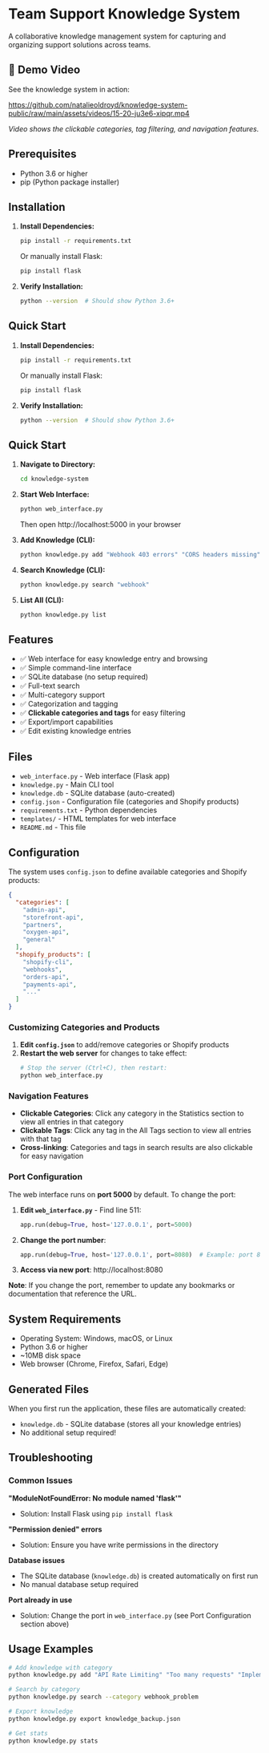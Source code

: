 # Team Support Knowledge System

A collaborative knowledge management system for capturing and organizing support solutions across teams.

## 🎥 Demo Video

See the knowledge system in action:

https://github.com/natalieoldroyd/knowledge-system-public/raw/main/assets/videos/15-20-ju3e6-xipqr.mp4

*Video shows the clickable categories, tag filtering, and navigation features.*

## Prerequisites

- Python 3.6 or higher
- pip (Python package installer)

## Installation

1. **Install Dependencies:**
   ```bash
   pip install -r requirements.txt
   ```
   Or manually install Flask:
   ```bash
   pip install flask
   ```
   
2. **Verify Installation:**
   ```bash
   python --version  # Should show Python 3.6+
   ```

## Quick Start

1. **Install Dependencies:**
   ```bash
   pip install -r requirements.txt
   ```
   Or manually install Flask:
   ```bash
   pip install flask
   ```
   
2. **Verify Installation:**
   ```bash
   python --version  # Should show Python 3.6+
   ```

## Quick Start

1. **Navigate to Directory:**
   ```bash
   cd knowledge-system
   ```

2. **Start Web Interface:**
   ```bash
   python web_interface.py
   ```
   Then open http://localhost:5000 in your browser

3. **Add Knowledge (CLI):**
   ```bash
   python knowledge.py add "Webhook 403 errors" "CORS headers missing" "Add Access-Control-Allow-Origin header"
   ```

4. **Search Knowledge (CLI):**
   ```bash
   python knowledge.py search "webhook"
   ```

5. **List All (CLI):**
   ```bash
   python knowledge.py list
   ```

## Features

- ✅ Web interface for easy knowledge entry and browsing
- ✅ Simple command-line interface
- ✅ SQLite database (no setup required)
- ✅ Full-text search
- ✅ Multi-category support
- ✅ Categorization and tagging
- ✅ **Clickable categories and tags** for easy filtering
- ✅ Export/import capabilities
- ✅ Edit existing knowledge entries

## Files

- `web_interface.py` - Web interface (Flask app)
- `knowledge.py` - Main CLI tool
- `knowledge.db` - SQLite database (auto-created)
- `config.json` - Configuration file (categories and Shopify products)
- `requirements.txt` - Python dependencies
- `templates/` - HTML templates for web interface
- `README.md` - This file

## Configuration

The system uses `config.json` to define available categories and Shopify products:

```json
{
  "categories": [
    "admin-api",
    "storefront-api", 
    "partners",
    "oxygen-api",
    "general"
  ],
  "shopify_products": [
    "shopify-cli",
    "webhooks",
    "orders-api",
    "payments-api",
    "..."
  ]
}
```

### Customizing Categories and Products

1. **Edit `config.json`** to add/remove categories or Shopify products
2. **Restart the web server** for changes to take effect:
   ```bash
   # Stop the server (Ctrl+C), then restart:
   python web_interface.py
   ```

### Navigation Features

- **Clickable Categories**: Click any category in the Statistics section to view all entries in that category
- **Clickable Tags**: Click any tag in the All Tags section to view all entries with that tag  
- **Cross-linking**: Categories and tags in search results are also clickable for easy navigation

### Port Configuration

The web interface runs on **port 5000** by default. To change the port:

1. **Edit `web_interface.py`** - Find line 511:
   ```python
   app.run(debug=True, host='127.0.0.1', port=5000)
   ```

2. **Change the port number**:
   ```python
   app.run(debug=True, host='127.0.0.1', port=8080)  # Example: port 8080
   ```

3. **Access via new port**: http://localhost:8080

**Note**: If you change the port, remember to update any bookmarks or documentation that reference the URL.

## System Requirements

- Operating System: Windows, macOS, or Linux
- Python 3.6 or higher
- ~10MB disk space
- Web browser (Chrome, Firefox, Safari, Edge)

## Generated Files

When you first run the application, these files are automatically created:
- `knowledge.db` - SQLite database (stores all your knowledge entries)
- No additional setup required!

## Troubleshooting

### Common Issues

**"ModuleNotFoundError: No module named 'flask'"**
- Solution: Install Flask using `pip install flask`

**"Permission denied" errors**
- Solution: Ensure you have write permissions in the directory

**Database issues**
- The SQLite database (`knowledge.db`) is created automatically on first run
- No manual database setup required

**Port already in use**
- Solution: Change the port in `web_interface.py` (see Port Configuration section above)

## Usage Examples

```bash
# Add knowledge with category
python knowledge.py add "API Rate Limiting" "Too many requests" "Implement exponential backoff" --category api_issue --tags "api,rate-limit,429"

# Search by category
python knowledge.py search --category webhook_problem

# Export knowledge
python knowledge.py export knowledge_backup.json

# Get stats
python knowledge.py stats
```


